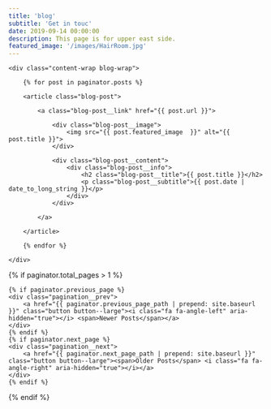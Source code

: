 ```yaml
---
title: 'blog'
subtitle: 'Get in touc'
date: 2019-09-14 00:00:00
description: This page is for upper east side.
featured_image: '/images/HairRoom.jpg'
---
```


<section class="blog">

    <div class="content-wrap blog-wrap">

        {% for post in paginator.posts %}

        <article class="blog-post">

            <a class="blog-post__link" href="{{ post.url }}">

                <div class="blog-post__image">
                    <img src="{{ post.featured_image  }}" alt="{{ post.title }}">
                </div>

                <div class="blog-post__content">
                    <div class="blog-post__info">
                        <h2 class="blog-post__title">{{ post.title }}</h2>
                        <p class="blog-post__subtitle">{{ post.date | date_to_long_string }}</p>
                    </div>
                </div>

            </a>

        </article>

        {% endfor %}

    </div>

</section>

{% if paginator.total_pages > 1 %}

<section class="pagination">

    {% if paginator.previous_page %}
    <div class="pagination__prev">
        <a href="{{ paginator.previous_page_path | prepend: site.baseurl }}" class="button button--large"><i class="fa fa-angle-left" aria-hidden="true"></i> <span>Newer Posts</span></a>
    </div>
    {% endif %}
    {% if paginator.next_page %}
    <div class="pagination__next">
        <a href="{{ paginator.next_page_path | prepend: site.baseurl }}" class="button button--large"><span>Older Posts</span> <i class="fa fa-angle-right" aria-hidden="true"></i></a>
    </div>
    {% endif %}

</section>

{% endif %}
